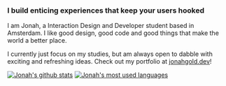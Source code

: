 ### I build enticing experiences that keep your users hooked

I am Jonah, a Interaction Design and Developer student based in Amsterdam. I like good design, good code and good things that make the world a better place.

I currently just focus on my studies, but am always open to dabble with exciting and refreshing ideas. Check out my portfolio at [jonahgold.dev](https://jonahgold.dev)!

[![Jonah's github stats](https://github-readme-stats.vercel.app/api?username=jonahgoldwastaken&count_private=true)](https://github.com/anuraghazra/github-readme-stats)
[![Jonah's most used languages](https://github-readme-stats.vercel.app/api/top-langs/?username=jonahgoldwastaken&layout=compact&count_private=true)](https://github.com/anuraghazra/github-readme-stats)

<!--
**theonejonahgold/theonejonahgold** is a ✨ _special_ ✨ repository because its `README.md` (this file) appears on your GitHub profile.

Here are some ideas to get you started:

- 🔭 I’m currently working on ...
- 🌱 I’m currently learning ...
- 👯 I’m looking to collaborate on ...
- 🤔 I’m looking for help with ...
- 💬 Ask me about ...
- 📫 How to reach me: ...
- 😄 Pronouns: ...
- ⚡ Fun fact: ...
-->
